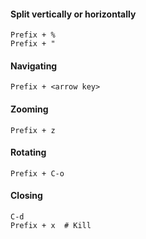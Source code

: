 ---
---

#### Split vertically or horizontally
```
Prefix + %
Prefix + "
```

#### Navigating
```
Prefix + <arrow key>
```

#### Zooming
```
Prefix + z
```

#### Rotating
```
Prefix + C-o
```

#### Closing
```
C-d
Prefix + x  # Kill
```
